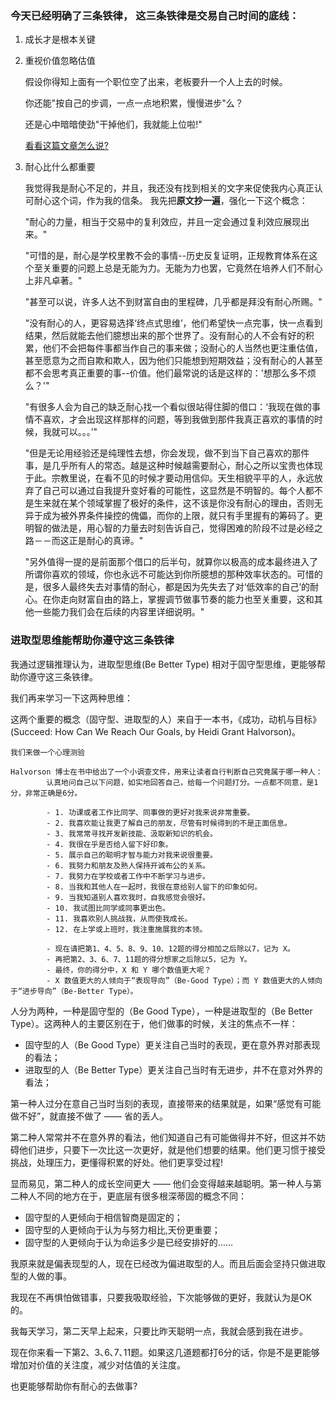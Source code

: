 ### 今天已经明确了三条铁律， 这三条铁律是交易自己时间的底线：
1. 成长才是根本关键
2. 重视价值忽略估值

   假设你得知上面有一个职位空了出来，老板要升一个人上去的时候。
   
   你还能"按自己的步调，一点一点地积累，慢慢进步"么？
	
   还是心中暗暗使劲"干掉他们，我就能上位啦!"
   
   [看看这篇文章怎么说?](http://mp.weixin.qq.com/s?__biz=MzAwMDgyMTA3Mg==&mid=2650056474&idx=1&sn=0296f66fe8258019557a5928fb6e8753&scene=1&srcid=0801vHNpe6UIEsQhkm9DU3xk#rd)
   
3. 耐心比什么都重要

	我觉得我是耐心不足的，并且，我还没有找到相关的文字来促使我内心真正认可耐心这个词，作为我的信条。
	我先把**原文抄一遍**，强化一下这个概念：
	
	"耐心的力量，相当于交易中的复利效应，并且一定会通过复利效应展现出来。"
	
	"可惜的是，耐心是学校里教不会的事情--历史反复证明，正规教育体系在这个至关重要的问题上总是无能为力。无能为力也罢，它竟然在培养人们不耐心上非凡卓著。"
	
	
	"甚至可以说，许多人达不到财富自由的里程碑，几乎都是拜没有耐心所赐。"
	
	
	"没有耐心的人，更容易选择‘终点式思维’，他们希望快一点完事，快一点看到结果，然后就能去他们臆想出来的那个世界了。没有耐心的人不会有好的积累，他们不会把每件事都当作自己的事来做；没耐心的人当然也更注重估值，甚至愿意为之而自欺和欺人，因为他们只能想到短期效益；没有耐心的人甚至都不会思考真正重要的事--价值。他们最常说的话是这样的：'想那么多不烦么？'"
	
	
	"有很多人会为自己的缺乏耐心找一个看似很站得住脚的借口：‘我现在做的事情不喜欢，才会出现这样那样的问题，等到我做到那件我真正喜欢的事情的时候，我就可以。。。’"
	
	
	"但是无论用经验还是纯理性去想，你会发现，做不到当下自己喜欢的那件事，是几乎所有人的常态。越是这种时候越需要耐心，耐心之所以宝贵也体现于此。宗教里说，在看不见的时候才要动用信仰。天生相貌平平的人，永远放弃了自己可以通过自我提升变好看的可能性，这显然是不明智的。每个人都不是生来就在某个领域掌握了极好的条件，这不该是你没有耐心的理由，否则无异于成为被外界条件操控的傀儡，而你的上限，就只有手里握有的筹码了。更明智的做法是，用心智的力量去时刻告诉自己，觉得困难的阶段不过是必经之路－－而这正是耐心的真谛。"
	
	"另外值得一提的是前面那个借口的后半句，就算你以极高的成本最终进入了所谓你喜欢的领域，你也永远不可能达到你所臆想的那种效率状态的。可惜的是，很多人最终失去对事情的耐心，都是因为先失去了对‘低效率的自己’的耐心。在你走向财富自由的路上，掌握调节做事节奏的能力也至关重要，这和其他一些能力我们会在后续的内容里详细说明。"


### 进取型思维能帮助你遵守这三条铁律
我通过逻辑推理认为，进取型思维(Be Better Type) 相对于固守型思维，更能够帮助你遵守这三条铁律。

我们再来学习一下这两种思维：

这两个重要的概念（固守型、进取型的人）来自于一本书，《成功，动机与目标》(Succeed: How Can We Reach Our Goals, by Heidi Grant Halvorson)。
	
	我们来做一个心理测验
	
	Halvorson 博士在书中给出了一个小调查文件，用来让读者自行判断自己究竟属于哪一种人：
			认真地问自己以下问题，如实地回答自己，给每一个问题打分。一点都不同意，是1分，非常正确是6分。

			- 1. 功课或者工作比同学、同事做的更好对我来说非常重要。
			- 2. 我喜欢能让我更了解自己的朋友，尽管有时候得到的不是正面信息。
			- 3. 我常常寻找开发新技能、汲取新知识的机会。
			- 4. 我很在乎是否给人留下好印象。
			- 5. 展示自己的聪明才智与能力对我来说很重要。
			- 6. 我努力和朋友及熟人保持开诚布公的关系。
			- 7. 我努力在学校或者工作中不断学习与进步。
			- 8. 当我和其他人在一起时，我很在意给别人留下的印象如何。
			- 9. 当我知道别人喜欢我时，自我感觉会很好。
			- 10. 我试图比同学或同事更出色。
			- 11. 我喜欢别人挑战我，从而使我成长。
			- 12. 在上学或上班时，我注重施展我的本领。

			- 现在请把第1、4、5、8、9、10、12题的得分相加之后除以7，记为 X。
			- 再把第2、3、6、7、11题的得分想家之后除以5，记为 Y。
			- 最终，你的得分中，X 和 Y 哪个数值更大呢？
			- X 数值更大的人倾向于“表现导向”（Be-Good Type）；而 Y 数值更大的人倾向于“进步导向”（Be-Better Type）。


人分为两种，一种是固守型的（Be Good Type），一种是进取型的（Be Better Type）。这两种人的主要区别在于，他们做事的时候，关注的焦点不一样：

- 固守型的人（Be Good Type）更关注自己当时的表现，更在意外界对那表现的看法；
- 进取型的人（Be Better Type）更关注自己当时有无进步，并不在意对外界的看法；

第一种人过分在意自己当时当刻的表现，直接带来的结果就是，如果“感觉有可能做不好”，就直接不做了 —— 省的丢人。

第二种人常常并不在意外界的看法，他们知道自己有可能做得并不好，但这并不妨碍他们进步，只要下一次比这一次更好，就是他们想要的结果。他们更习惯于接受挑战，处理压力，更懂得积累的好处。他们更享受过程!

显而易见，第二种人的成长空间更大 —— 他们会变得越来越聪明。第一种人与第二种人不同的地方在于，更底层有很多根深蒂固的概念不同：

- 固守型的人更倾向于相信智商是固定的；
- 固守型的人更倾向于认为与努力相比,天份更重要；
- 固守型的人更倾向于认为命运多少是已经安排好的……

我原来就是偏表现型的人，现在已经改为偏进取型的人。而且后面会坚持只做进取型的人做的事。

我现在不再惧怕做错事，只要我吸取经验，下次能够做的更好，我就认为是OK的。

我每天学习，第二天早上起来，只要比昨天聪明一点，我就会感到我在进步。

现在你来看一下第2、3､6､7､11题。如果这几道题都打6分的话，你是不是更能够增加对价值的关注度，减少对估值的关注度。

也更能够帮助你有耐心的去做事?

